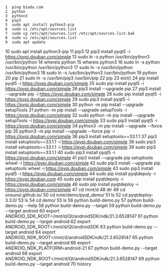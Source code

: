     1  ping biadu.com
    2  python
    3  python3
    4  pip3
    5  sudo apt install python3-pip
    6  sudo vi /etc/apt/sources.list
    7  sudo cp /etc/apt/sources.list /etc/apt/sources.list.bak
    8  sudo vi /etc/apt/sources.list
    9  sudo apt update
10  sudo apt install python3-pip
11  pip3
12  pip3 install pyqt5 -i https://pypi.douban.com/simple
13  sudo ln -s python /usr/bin/python3 /usr/bin/python
14  whereis python
15  whereis python3
16  sudo ln -s python /usr/bin/python /usr/bin/python3
17  sudo ln -s /usr/bin/python /usr/bin/python3
18  sudo ln -s /usr/bin/python3 /usr/bin/python
19  python
20  pip
21  sudo ln -s /usr/bin/pip3 /usr/bin/pip
22  pip
23  eixt()
24  pip install pyqt5 -i https://pypi.douban.com/simple
25  sudo pip install pyqt5 -i https://pypi.douban.com/simple
26  pip3 install --upgrade pip
27  pip3 install --upgrade pip -i https://pypi.douban.com/simple
28  sudo pip install pyqt5 -i https://pypi.douban.com/simple
29  sudo pip3 install pyqt5 -i https://pypi.douban.com/simple
30  python -m pip install --upgrade setupTools
31  python -m pip install --upgrade setupTools -i https://pypi.douban.com/simple
32  sudo python -m pip install --upgrade setupTools -i https://pypi.douban.com/simple
33  sudo pip3 install pyqt5 -i https://pypi.douban.com/simple
34  python3 -m pip install --upgrade --force pip
35  python3 -m pip install --upgrade --force pip -i https://pypi.douban.com/simple
36  pip3 install setuptools==33.1.1
37  pip3 install setuptools==33.1.1 -i https://pypi.douban.com/simple
38  sudo pip3 install setuptools==33.1.1 -i https://pypi.douban.com/simple
39  sudo pip3 install setuptools==33.1.1
40  sudo pip3 install pyqt5 -i https://pypi.douban.com/simple
41  pip3 install --upgrade pip setuptools wheel -i https://pypi.douban.com/simple
42  sudo pip3 install --upgrade pip setuptools wheel -i https://pypi.douban.com/simple
43  sudo pip3 install pyqt5 -i https://pypi.douban.com/simple
44  sudo pip install pyqtdepoly -i https://pypi.douban.com
45  sudo pip install pyqtdepoly -i https://pypi.douban.com/simple
46  sudo pip install pyqtdeploy -i https://pypi.douban.com/simple
47  cd /mnt/d
48  dir
49  cd onsunsl.github.io/
50  cd note/demo/pyqt_demo/
51  ls
52  cd pyqtdeploy-3.3.0/
53  ls
54  cd demo/
55  ls
56  python build-demo.py
57  python build-demo.py --help
58  python build-demo.py --target
59  python build-demo.py --target android
60  export ANDROID_SDK_ROOT=/mnt/d/Qt/androidSDK/ndk/21.3.6528147
61  python build-demo.py --target android
62  export ANDROID_SDK_ROOT=/mnt/d/Qt/androidSDK
63  python build-demo.py --target android
64  export ANDROID_NDK_ROOT=/mnt/d/androidSDK/ndk/21.3.6528147
65  python build-demo.py --target android
66  export ANDROID_NDK_PLATFORM=android-21
67  python build-demo.py --target android
68  export ANDROID_NDK_ROOT=/mnt/d/Qt/androidSDK/ndk/21.3.6528147
69  python build-demo.py --target android
70  history